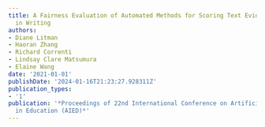 ```yaml
---
title: A Fairness Evaluation of Automated Methods for Scoring Text Evidence Usage
  in Writing
authors:
- Diane Litman
- Haoran Zhang
- Richard Correnti
- Lindsay Clare Matsumura
- Elaine Wang
date: '2021-01-01'
publishDate: '2024-01-16T21:23:27.928311Z'
publication_types:
- '1'
publication: '*Proceedings of 22nd International Conference on Artificial Intelligence
  in Education (AIED)*'
---
```

